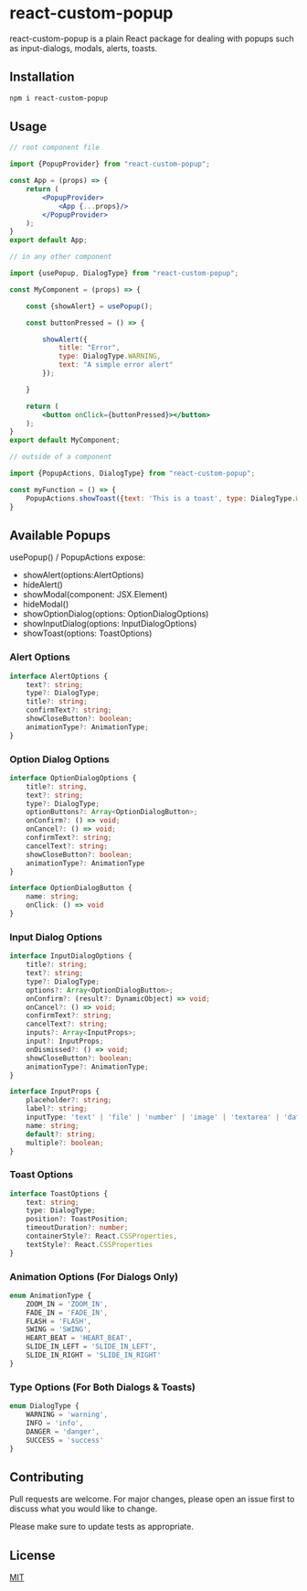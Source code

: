 # react-custom-popup

react-custom-popup is a plain React package for dealing with popups such as input-dialogs, modals, alerts, toasts.

## Installation

```bash
npm i react-custom-popup
```

## Usage

```jsx padded
// root component file

import {PopupProvider} from "react-custom-popup";

const App = (props) => {
    return (
        <PopupProvider>
            <App {...props}/>
        </PopupProvider>
    );
}
export default App;
```

```jsx padded
// in any other component

import {usePopup, DialogType} from "react-custom-popup";

const MyComponent = (props) => {

    const {showAlert} = usePopup();

    const buttonPressed = () => {

        showAlert({
            title: "Error",
            type: DialogType.WARNING,
            text: "A simple error alert"
        });

    }

    return (
        <button onClick={buttonPressed}></button>
    );
}
export default MyComponent;
```

```jsx padded
// outside of a component

import {PopupActions, DialogType} from "react-custom-popup";

const myFunction = () => {
    PopupActions.showToast({text: 'This is a toast', type: DialogType.WARNING})
}
```

## Available Popups

usePopup() / PopupActions expose:

*   showAlert(options:AlertOptions)
*   hideAlert()
*   showModal(component: JSX.Element)
*   hideModal()
*   showOptionDialog(options: OptionDialogOptions)
*   showInputDialog(options: InputDialogOptions)
*   showToast(options: ToastOptions)

### Alert Options

```typescript
interface AlertOptions {
    text?: string;
    type?: DialogType;
    title?: string;
    confirmText?: string;
    showCloseButton?: boolean;
    animationType?: AnimationType;
}
```

### Option Dialog Options

```typescript
interface OptionDialogOptions {
    title?: string,
    text?: string;
    type?: DialogType;
    optionButtons?: Array<OptionDialogButton>;
    onConfirm?: () => void;
    onCancel?: () => void;
    confirmText?: string;
    cancelText?: string;
    showCloseButton?: boolean;
    animationType?: AnimationType
}

interface OptionDialogButton {
    name: string;
    onClick: () => void
}
```

### Input Dialog Options

```typescript
interface InputDialogOptions {
    title?: string;
    text?: string;
    type?: DialogType;
    options?: Array<OptionDialogButton>;
    onConfirm?: (result?: DynamicObject) => void;
    onCancel?: () => void;
    confirmText?: string;
    cancelText?: string;
    inputs?: Array<InputProps>;
    input?: InputProps;
    onDismissed?: () => void;
    showCloseButton?: boolean;
    animationType?: AnimationType;
}

interface InputProps {
    placeholder?: string;
    label?: string;
    inputType: 'text' | 'file' | 'number' | 'image' | 'textarea' | 'date';
    name: string;
    default?: string;
    multiple?: boolean;
}
```

### Toast Options

```typescript
interface ToastOptions {
    text: string;
    type: DialogType;
    position?: ToastPosition;
    timeoutDuration?: number;
    containerStyle?: React.CSSProperties,
    textStyle?: React.CSSProperties
}
```

### Animation Options (For Dialogs Only)

```typescript
enum AnimationType {
    ZOOM_IN = 'ZOOM_IN',
    FADE_IN = 'FADE_IN',
    FLASH = 'FLASH',
    SWING = 'SWING',
    HEART_BEAT = 'HEART_BEAT',
    SLIDE_IN_LEFT = 'SLIDE_IN_LEFT',
    SLIDE_IN_RIGHT = 'SLIDE_IN_RIGHT'
}
````

### Type Options (For Both Dialogs & Toasts)
```typescript
enum DialogType {
    WARNING = 'warning',
    INFO = 'info',
    DANGER = 'danger',
    SUCCESS = 'success'
}
```

## Contributing
Pull requests are welcome. For major changes, please open an issue first to discuss what you would like to change.

Please make sure to update tests as appropriate.

## License
[MIT](https://choosealicense.com/licenses/mit/)